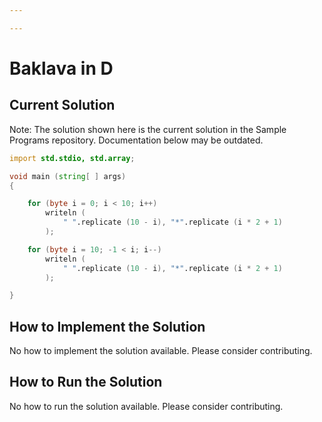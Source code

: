 ```yaml
---

---
```


# Baklava in D

## Current Solution

Note: The solution shown here is the current solution in the Sample Programs repository. Documentation below may be outdated.

```D
import std.stdio, std.array;

void main (string[ ] args)
{

    for (byte i = 0; i < 10; i++)
        writeln (
            " ".replicate (10 - i), "*".replicate (i * 2 + 1)
        );

    for (byte i = 10; -1 < i; i--)
        writeln (
            " ".replicate (10 - i), "*".replicate (i * 2 + 1)
        );

}

```

## How to Implement the Solution

No how to implement the solution available. Please consider contributing.

## How to Run the Solution

No how to run the solution available. Please consider contributing.